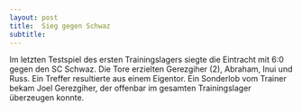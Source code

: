 ```yaml
---
layout: post
title:  Sieg gegen Schwaz
subtitle:  
---
```


Im letzten Testspiel des ersten Trainingslagers siegte die Eintracht mit 6:0 gegen den SC Schwaz. Die Tore erzielten Gerezgiher (2), Abraham, Inui und Russ. Ein Treffer resultierte aus einem Eigentor. Ein Sonderlob vom Trainer bekam Joel Gerezgiher, der offenbar im gesamten Trainingslager überzeugen konnte.


